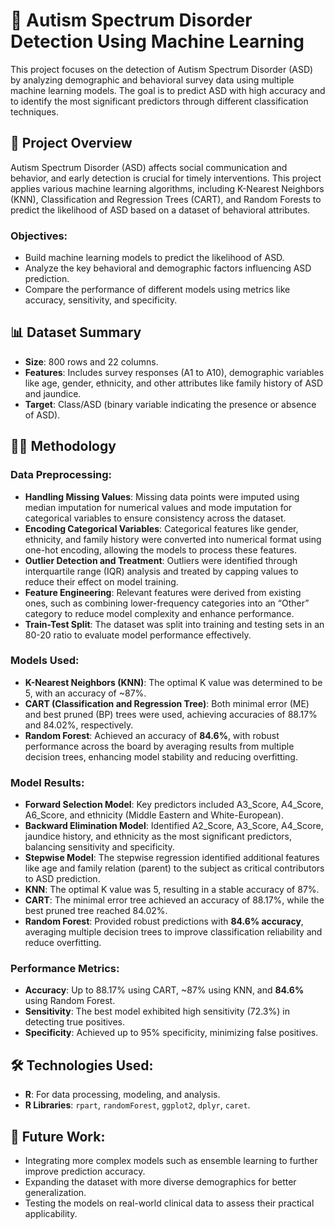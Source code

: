 # 🧠 Autism Spectrum Disorder Detection Using Machine Learning

This project focuses on the detection of Autism Spectrum Disorder (ASD) by analyzing demographic and behavioral survey data using multiple machine learning models. The goal is to predict ASD with high accuracy and to identify the most significant predictors through different classification techniques.

## 📝 Project Overview

Autism Spectrum Disorder (ASD) affects social communication and behavior, and early detection is crucial for timely interventions. This project applies various machine learning algorithms, including K-Nearest Neighbors (KNN), Classification and Regression Trees (CART), and Random Forests to predict the likelihood of ASD based on a dataset of behavioral attributes.

### Objectives:
- Build machine learning models to predict the likelihood of ASD.
- Analyze the key behavioral and demographic factors influencing ASD prediction.
- Compare the performance of different models using metrics like accuracy, sensitivity, and specificity.

## 📊 Dataset Summary
- **Size**: 800 rows and 22 columns.
- **Features**: Includes survey responses (A1 to A10), demographic variables like age, gender, ethnicity, and other attributes like family history of ASD and jaundice.
- **Target**: Class/ASD (binary variable indicating the presence or absence of ASD).

## 🧑‍💻 Methodology

### Data Preprocessing:
- **Handling Missing Values**: Missing data points were imputed using median imputation for numerical values and mode imputation for categorical variables to ensure consistency across the dataset.
- **Encoding Categorical Variables**: Categorical features like gender, ethnicity, and family history were converted into numerical format using one-hot encoding, allowing the models to process these features.
- **Outlier Detection and Treatment**: Outliers were identified through interquartile range (IQR) analysis and treated by capping values to reduce their effect on model training.
- **Feature Engineering**: Relevant features were derived from existing ones, such as combining lower-frequency categories into an “Other” category to reduce model complexity and enhance performance.
- **Train-Test Split**: The dataset was split into training and testing sets in an 80-20 ratio to evaluate model performance effectively.

### Models Used:
- **K-Nearest Neighbors (KNN)**: The optimal K value was determined to be 5, with an accuracy of ~87%.
- **CART (Classification and Regression Tree)**: Both minimal error (ME) and best pruned (BP) trees were used, achieving accuracies of 88.17% and 84.02%, respectively.
- **Random Forest**: Achieved an accuracy of **84.6%**, with robust performance across the board by averaging results from multiple decision trees, enhancing model stability and reducing overfitting.

### Model Results:
- **Forward Selection Model**: Key predictors included A3_Score, A4_Score, A6_Score, and ethnicity (Middle Eastern and White-European).
- **Backward Elimination Model**: Identified A2_Score, A3_Score, A4_Score, jaundice history, and ethnicity as the most significant predictors, balancing sensitivity and specificity.
- **Stepwise Model**: The stepwise regression identified additional features like age and family relation (parent) to the subject as critical contributors to ASD prediction.
- **KNN**: The optimal K value was 5, resulting in a stable accuracy of 87%.
- **CART**: The minimal error tree achieved an accuracy of 88.17%, while the best pruned tree reached 84.02%.
- **Random Forest**: Provided robust predictions with **84.6% accuracy**, averaging multiple decision trees to improve classification reliability and reduce overfitting.

### Performance Metrics:
- **Accuracy**: Up to 88.17% using CART, ~87% using KNN, and **84.6%** using Random Forest.
- **Sensitivity**: The best model exhibited high sensitivity (72.3%) in detecting true positives.
- **Specificity**: Achieved up to 95% specificity, minimizing false positives.

## 🛠️ Technologies Used:
- **R**: For data processing, modeling, and analysis.
- **R Libraries**: `rpart`, `randomForest`, `ggplot2`, `dplyr`, `caret`.

## 🚀 Future Work:
- Integrating more complex models such as ensemble learning to further improve prediction accuracy.
- Expanding the dataset with more diverse demographics for better generalization.
- Testing the models on real-world clinical data to assess their practical applicability.
